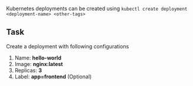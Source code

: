 Kubernetes deployments can be created using `kubectl create deployment <deployment-name> <other-tags>` 

## Task

Create a deployment with following configurations
<ol>
  <li>Name: <b>hello-world</b></li>
  <li>Image: <b>nginx:latest</b></li>
  <li>Replicas: <b>3</b></li>
  <li>Label: <b>app=frontend</b> (Optional)</li>
</ol>
